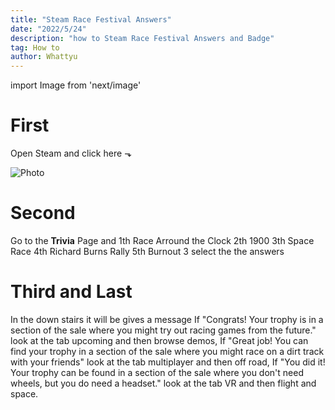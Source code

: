 ```yaml
---
title: "Steam Race Festival Answers"
date: "2022/5/24"
description: "how to Steam Race Festival Answers and Badge"
tag: How to
author: Whattyu
---
```

import Image from 'next/image'

# First
Open Steam and click here ⬎

<Image
  src="https://i.imgur.com/mkVZcSC.png"
  alt="Photo"
  width={1250}
  height={400}
  priority
  className="next-image"
/>

# Second
Go to the **Trivia** Page and
  1th Race Arround the Clock
  2th 1900
  3th Space Race
  4th Richard Burns Rally
  5th Burnout 3
select the the answers

# Third and Last

In the down stairs it will be gives a message
If "Congrats! Your trophy is in a section of the sale where you might try out racing games from the future." look at the tab upcoming and then browse demos,
If "Great job! You can find your trophy in a section of the sale where you might race on a dirt track with your friends" look at the tab multiplayer and then off road,
If "You did it! Your trophy can be found in a section of the sale where you don't need wheels, but you do need a headset." look at the tab VR and then flight and space.
